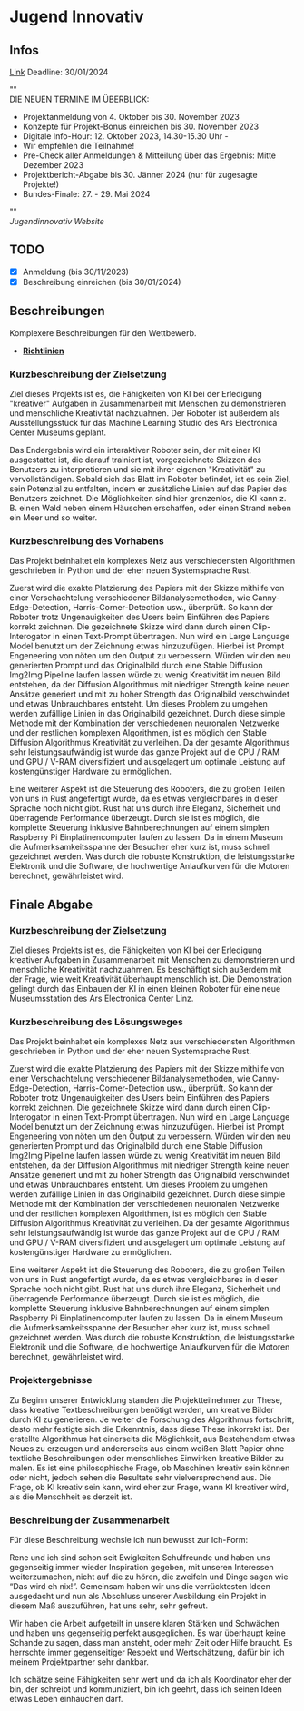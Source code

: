 # Jugend Innovativ

## Infos

[Link](https://www.jugendinnovativ.at/teilnahme/wettbewerb)
Deadline: 30/01/2024

""  
DIE NEUEN TERMINE IM ÜBERBLICK:

- Projektanmeldung von 4. Oktober bis 30. November 2023
- Konzepte für Projekt-Bonus einreichen bis 30. November 2023
- Digitale Info-Hour: 12. Oktober 2023, 14.30-15.30 Uhr -
- Wir empfehlen die Teilnahme!
- Pre-Check aller Anmeldungen & Mitteilung über das Ergebnis: Mitte Dezember 2023
- Projektbericht-Abgabe bis 30. Jänner 2024 (nur für zugesagte Projekte!)
- Bundes-Finale: 27. - 29. Mai 2024

""  
*Jugendinnovativ Website*

## TODO

- [x] Anmeldung                 (bis 30/11/2023)
- [x] Beschreibung einreichen   (bis 30/01/2024)

## Beschreibungen

Komplexere Beschreibungen für den Wettbewerb.

- [**Richtlinien**](https://www.jugendinnovativ.at/fileadmin/user_upload/Callunterlagen/PB_Anleitung_ENGINEERING.pdf)

### Kurzbeschreibung der Zielsetzung

Ziel dieses Projekts ist es, die Fähigkeiten von KI bei der Erledigung "kreativer" Aufgaben in Zusammenarbeit mit Menschen zu demonstrieren und menschliche Kreativität nachzuahnen. Der Roboter ist außerdem als Ausstellungsstück für das Machine Learning Studio des Ars Electronica Center Museums geplant.

Das Endergebnis wird ein interaktiver Roboter sein, der mit einer KI ausgestattet ist, die darauf trainiert ist, vorgezeichnete Skizzen des Benutzers zu interpretieren und sie mit ihrer eigenen "Kreativität" zu vervollständigen. Sobald sich das Blatt im Roboter befindet, ist es sein Ziel, sein Potenzial zu entfalten, indem er zusätzliche Linien auf das Papier des Benutzers zeichnet. Die Möglichkeiten sind hier grenzenlos, die KI kann z. B. einen Wald neben einem Häuschen erschaffen, oder einen Strand neben ein Meer und so weiter.

### Kurzbeschreibung des Vorhabens

Das Projekt beinhaltet ein komplexes Netz aus verschiedensten Algorithmen geschrieben in Python und der eher neuen Systemsprache Rust.

Zuerst wird die exakte Platzierung des Papiers mit der Skizze mithilfe von einer Verschachtelung verschiedener Bildanalysemethoden, wie Canny-Edge-Detection, Harris-Corner-Detection usw., überprüft. So kann der Roboter trotz Ungenauigkeiten des Users beim Einführen des Papiers korrekt zeichnen. 
Die gezeichnete Skizze wird dann durch einen Clip-Interogator in einen Text-Prompt übertragen. Nun wird ein Large Language Model benutzt um der Zeichnung etwas hinzuzufügen. Hierbei ist Prompt Engeneering von nöten um den Output zu verbessern. Würden wir den neu generierten Prompt und das Originalbild durch eine Stable Diffusion Img2Img Pipeline laufen lassen würde zu wenig Kreativität im neuen Bild entstehen, da der Diffusion Algorithmus mit niedriger Strength keine neuen Ansätze generiert und mit zu hoher Strength das Originalbild verschwindet und etwas Unbrauchbares entsteht. Um dieses Problem zu umgehen werden zufällige Linien in das Originalbild gezeichnet. Durch diese simple Methode mit der Kombination der verschiedenen neuronalen Netzwerke und der restlichen komplexen Algorithmen, ist es möglich den Stable Diffusion Algorithmus Kreativität zu verleihen. Da der gesamte Algorithmus sehr leistungsaufwändig ist wurde das ganze Projekt auf die CPU / RAM und GPU / V-RAM diversifiziert und ausgelagert um optimale Leistung auf kostengünstiger Hardware zu ermöglichen.

Eine weiterer Aspekt ist die Steuerung des Roboters, die zu großen Teilen von uns in Rust angefertigt wurde, da es etwas vergleichbares in dieser Sprache noch nicht gibt. Rust hat uns durch ihre Eleganz, Sicherheit und überragende Performance überzeugt. Durch sie ist es möglich, die komplette Steuerung inklusive Bahnberechnungen auf einem simplen Raspberry Pi Einplatinencomputer laufen zu lassen. Da in einem Museum die Aufmerksamkeitsspanne der Besucher eher kurz ist, muss schnell gezeichnet werden. Was durch die robuste Konstruktion, die leistungsstarke Elektronik und die Software, die hochwertige Anlaufkurven für die Motoren berechnet, gewährleistet wird. 

## Finale Abgabe

### Kurzbeschreibung der Zielsetzung

Ziel dieses Projekts ist es, die Fähigkeiten von KI bei der Erledigung kreativer Aufgaben in Zusammenarbeit mit Menschen zu demonstrieren und menschliche Kreativität nachzuahmen. Es beschäftigt sich außerdem mit der Frage, wie weit Kreativität überhaupt menschlich ist. Die Demonstration gelingt durch das Einbauen der KI in einen kleinen Roboter für eine neue Museumsstation des Ars Electronica Center Linz.

### Kurzbeschreibung des Lösungsweges

Das Projekt beinhaltet ein komplexes Netz aus verschiedensten Algorithmen geschrieben in Python und der eher neuen Systemsprache Rust.

Zuerst wird die exakte Platzierung des Papiers mit der Skizze mithilfe von einer Verschachtelung verschiedener Bildanalysemethoden, wie Canny-Edge-Detection, Harris-Corner-Detection usw., überprüft. So kann der Roboter trotz Ungenauigkeiten des Users beim Einführen des Papiers korrekt zeichnen. 
Die gezeichnete Skizze wird dann durch einen Clip-Interogator in einen Text-Prompt übertragen. Nun wird ein Large Language Model benutzt um der Zeichnung etwas hinzuzufügen. Hierbei ist Prompt Engeneering von nöten um den Output zu verbessern. Würden wir den neu generierten Prompt und das Originalbild durch eine Stable Diffusion Img2Img Pipeline laufen lassen würde zu wenig Kreativität im neuen Bild entstehen, da der Diffusion Algorithmus mit niedriger Strength keine neuen Ansätze generiert und mit zu hoher Strength das Originalbild verschwindet und etwas Unbrauchbares entsteht. Um dieses Problem zu umgehen werden zufällige Linien in das Originalbild gezeichnet. Durch diese simple Methode mit der Kombination der verschiedenen neuronalen Netzwerke und der restlichen komplexen Algorithmen, ist es möglich den Stable Diffusion Algorithmus Kreativität zu verleihen. Da der gesamte Algorithmus sehr leistungsaufwändig ist wurde das ganze Projekt auf die CPU / RAM und GPU / V-RAM diversifiziert und ausgelagert um optimale Leistung auf kostengünstiger Hardware zu ermöglichen.

Eine weiterer Aspekt ist die Steuerung des Roboters, die zu großen Teilen von uns in Rust angefertigt wurde, da es etwas vergleichbares in dieser Sprache noch nicht gibt. Rust hat uns durch ihre Eleganz, Sicherheit und überragende Performance überzeugt. Durch sie ist es möglich, die komplette Steuerung inklusive Bahnberechnungen auf einem simplen Raspberry Pi Einplatinencomputer laufen zu lassen. Da in einem Museum die Aufmerksamkeitsspanne der Besucher eher kurz ist, muss schnell gezeichnet werden. Was durch die robuste Konstruktion, die leistungsstarke Elektronik und die Software, die hochwertige Anlaufkurven für die Motoren berechnet, gewährleistet wird. 

### Projektergebnisse

Zu Beginn unserer Entwicklung standen die Projektteilnehmer zur These, dass kreative Textbeschreibungen benötigt werden, um kreative Bilder durch KI zu generieren. Je weiter die Forschung des Algorithmus fortschritt, desto mehr festigte sich die Erkenntnis, dass diese These inkorrekt ist. Der erstellte Algorithmus hat einerseits die Möglichkeit, aus Bestehendem etwas Neues zu erzeugen und andererseits aus einem weißen Blatt Papier ohne textliche Beschreibungen oder menschliches Einwirken kreative Bilder zu malen. Es ist eine philosophische Frage, ob Maschinen kreativ sein können oder nicht, jedoch sehen die Resultate sehr vielversprechend aus. Die Frage, ob KI kreativ sein kann, wird eher zur Frage, wann KI kreativer wird, als die Menschheit es derzeit ist.

### Beschreibung der Zusammenarbeit

Für diese Beschreibung wechsle ich nun bewusst zur Ich-Form: 

Rene und ich sind schon seit Ewigkeiten Schulfreunde und haben uns gegenseitig immer wieder Inspiration gegeben, mit unseren Interessen weiterzumachen, nicht auf die zu hören, die zweifeln und Dinge sagen wie “Das wird eh nix!”. Gemeinsam haben wir uns die verrücktesten Ideen ausgedacht und nun als Abschluss unserer Ausbildung ein Projekt in diesem Maß auszuführen, hat uns sehr, sehr gefreut. 

Wir haben die Arbeit aufgeteilt in unsere klaren Stärken und Schwächen und haben uns gegenseitig perfekt ausgeglichen. Es war überhaupt keine Schande zu sagen, dass man ansteht, oder mehr Zeit oder Hilfe braucht. Es herrschte immer gegenseitiger Respekt und Wertschätzung, dafür bin ich meinem Projektpartner sehr dankbar. 

Ich schätze seine Fähigkeiten sehr wert und da ich als Koordinator eher der bin, der schreibt und kommuniziert, bin ich geehrt, dass ich seinen Ideen etwas Leben einhauchen darf.